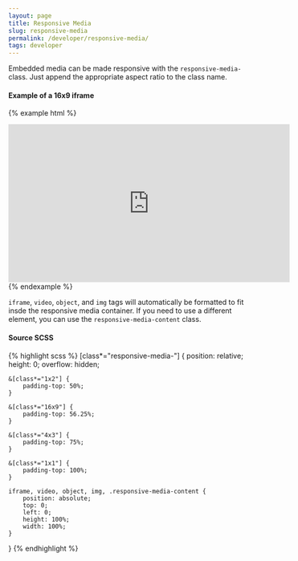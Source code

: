 ```yaml
---
layout: page
title: Responsive Media
slug: responsive-media
permalink: /developer/responsive-media/
tags: developer
---
```


Embedded media can be made responsive with the `responsive-media-` class. Just append the appropriate aspect ratio to the class name.

#### Example of a 16x9 iframe

{% example html %}
<div class="responsive-media-16x9">
    <iframe width="560" height="315" src="https://www.youtube.com/embed/leFSEhc-n-A?rel=0" frameborder="0" allowfullscreen></iframe>
</div>
{% endexample %}

`iframe`, `video`, `object`, and `img` tags will automatically be formatted to fit insde the responsive media container. If you need to use a different element, you can use the `responsive-media-content` class.

#### Source SCSS

{% highlight scss %}
[class*="responsive-media-"] {
    position: relative;
    height: 0;
    overflow: hidden;

    &[class*="1x2"] {
        padding-top: 50%;
    }

    &[class*="16x9"] {
        padding-top: 56.25%;
    }

    &[class*="4x3"] {
        padding-top: 75%;
    }

    &[class*="1x1"] {
        padding-top: 100%;
    }

    iframe, video, object, img, .responsive-media-content {
        position: absolute;
        top: 0;
        left: 0;
        height: 100%;
        width: 100%;
    }
}
{% endhighlight %}
